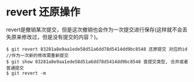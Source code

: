 # revert 还原操作
revert是撤销某次提交，但是这次撤销也会作为一次提交进行保存(这样就不会丢失原来修改过，但是没有提交的内容？)。
```shell
$ git revert 83281a8e9aa1ede58d51a6dd78d5414dd9bc8548 还原提交 对应的id //作为一次新的修改需重新提交
$ git show 83281a8e9aa1ede58d51a6dd78d5414dd9bc8548 查提交类型, 合并或者普通提交
$ git revert -m
```
# 
